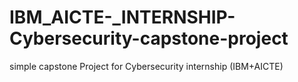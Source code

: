 # IBM_AICTE-_INTERNSHIP-Cybersecurity-capstone-project
simple capstone Project for Cybersecurity internship (IBM+AICTE) 
